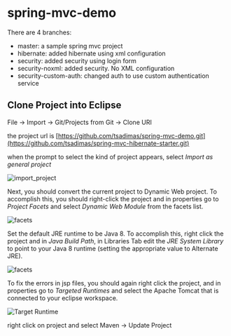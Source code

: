 # spring-mvc-demo

There are 4 branches:

* master: a sample spring mvc project
* hibernate: added hibernate using xml configuration
* security: added security using login form
* security-noxml: added security. No XML configuration
* security-custom-auth: changed auth to use custom authentication service


## Clone Project into Eclipse


File -> Import -> Git/Projects from Git -> Clone URI

the project url is 
[https://github.com/tsadimas/spring-mvc-demo.git](https://github.com/tsadimas/spring-mvc-hibernate-starter.git)

when the prompt to select the kind of project appears, select *Import as general project*


![import_project](screenshots/import.png "Import into Eclipse")


Next, you should convert the current project to Dynamic Web project.
To accomplish this, you should right-click the project and in properties go to *Project Facets*
and select _Dynamic Web Module_ from the facets list.

![facets](screenshots/facets.png "Convert to Dynamic Web Project")

Set the default JRE runtime to be Java 8. To accomplish this, right click the project and in _Java Build Path_, in Libraries Tab edit the _JRE System Library_ to point to your Java 8 runtime (setting the appropriate value to Alternate JRE).

![facets](screenshots/jre.jpg "JRE config")

To fix the errors in jsp files, you should again right click the project, and in properties go to _Targeted Runtimes_ and select the Apache Tomcat that is connected to your eclipse workspace.

![Target Runtime](screenshots/target_runtime.png "Target Runtime")


right click on project and select  Maven -> Update Project
